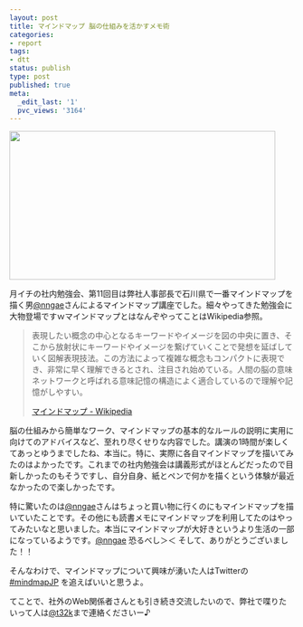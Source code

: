 ```yaml
---
layout: post
title: マインドマップ 脳の仕組みを活かすメモ術
categories:
- report
tags:
- dtt
status: publish
type: post
published: true
meta:
  _edit_last: '1'
  pvc_views: '3164'
---
```

<img class="fig" title="mindmap" src="http://t32k.me/mol/file/2010/11/42_large.jpg" alt="" width="470" height="263" />

月イチの社内勉強会、第11回目は弊社人事部長で石川県で一番マインドマップを描く男<a href="http://twitter.com/#!/nngae">@nngae</a>さんによるマインドマップ講座でした。細々やってきた勉強会に大物登場ですｗマインドマップとはなんぞやってことはWikipedia参照。
<blockquote>表現したい概念の中心となるキーワードやイメージを図の中央に置き、そこから放射状にキーワードやイメージを繋げていくことで発想を延ばしていく図解表現技法。この方法によって複雑な概念もコンパクトに表現でき、非常に早く理解できるとされ、注目され始めている。人間の脳の意味ネットワークと呼ばれる意味記憶の構造によく適合しているので理解や記憶がしやすい。
<div>

<a href="http://ja.wikipedia.org/wiki/%E3%83%9E%E3%82%A4%E3%83%B3%E3%83%89%E3%83%9E%E3%83%83%E3%83%97">マインドマップ - Wikipedia </a>

</div></blockquote>
<!--more-->

脳の仕組みから簡単なワーク、マインドマップの基本的なルールの説明に実用に向けてのアドバイスなど、至れり尽くせりな内容でした。講演の1時間が楽しくてあっとゆうまでしたね、本当に。特に、実際に各自マインドマップを描いてみたのはよかったです。これまでの社内勉強会は講義形式がほとんどだったので目新しかったのもそうですし、自分自身、紙とペンで何かを描くという体験が最近なかったので楽しかったです。

特に驚いたのは<a href="http://twitter.com/#%21/nngae">@nngae</a>さんはちょっと買い物に行くのにもマインドマップを描いていたことです。その他にも読書メモにマインドマップを利用してたのはやってみたいなと思いました。本当にマインドマップが大好きというより生活の一部になっているようです。<a href="http://twitter.com/#%21/nngae">@nngae</a> 恐るべし＞＜ そして、ありがとうございました！！

そんなわけで、マインドマップについて興味が湧いた人はTwitterの <a href="http://twitter.com/#search?q=%23mindmapJP">#mindmapJP</a> を追えばいいと思うよ。

てことで、社外のWeb関係者さんとも引き続き交流したいので、弊社で喋りたいって人は<a href="http://twitter.com/t32k">@t32k</a>まで連絡くださいー♪
